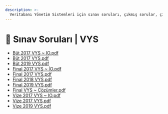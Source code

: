 ```yaml
---
description: >-
  Veritabanı Yönetim Sistemleri için sınav soruları, çıkmış sorular, çıkmışlar veya önceki senelerde çıkan sorular
---
```


# 📃 Sınav Soruları \| VYS

<!--YPackage.YGitbookIntegration-tarafından-otomatik-oluşturulmuştur-->

- [Büt 2017 VYS ~ IO.pdf](B%C3%BCt%202017%20VYS%20~%20IO.pdf)
- [Büt 2017 VYS.pdf](B%C3%BCt%202017%20VYS.pdf)
- [Büt 2019 VYS.pdf](B%C3%BCt%202019%20VYS.pdf)
- [Final 2017 VYS ~ İO.pdf](Final%202017%20VYS%20~%20%C4%B0O.pdf)
- [Final 2017 VYS.pdf](Final%202017%20VYS.pdf)
- [Final 2018 VYS.pdf](Final%202018%20VYS.pdf)
- [Final 2019 VYS.pdf](Final%202019%20VYS.pdf)
- [Final VYS ~ Çözümler.pdf](Final%20VYS%20~%20%C3%87%C3%B6z%C3%BCmler.pdf)
- [Vize 2017 VYS ~ IO.pdf](Vize%202017%20VYS%20~%20IO.pdf)
- [Vize 2017 VYS.pdf](Vize%202017%20VYS.pdf)
- [Vize 2019 VYS.pdf](Vize%202019%20VYS.pdf)

<!--YPackage.YGitbookIntegration-tarafından-otomatik-oluşturulmuştur-->
